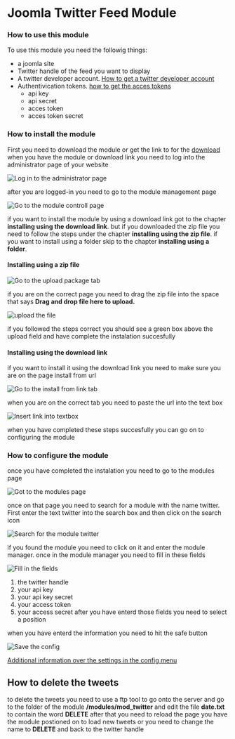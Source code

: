 # Joomla Twitter Feed Module
### How to use this module
To use this module you need the followig things:
- a joomla site
- Twitter handle of the feed you want to display
- A twitter developer account. [How to get a twitter developer account](https://developer.twitter.com/ "how to get a twitter developer account")
- Authentivication tokens. [how to get the acces tokens](https://developer.twitter.com/en/docs/basics/authentication/guides/access-tokens "how to get the acces tokens")
    - api key
    - api secret
    - acces token
    - acces token secret


### How to install the module
 First you need to download the module or get the link to for the [download](#download "Download link") when you have the module or download link you need to log into the administrator page of your website 
 
 ![Log in to the administrator page](https://github.com/MichelGerding/joomlaTwitterFeedModule/blob/master/images/image_login.PNG?raw=true "Log in to the administrator page")
 
 after you are logged-in you need to go to the module management page
 
 ![Go to the module controll page](https://github.com/MichelGerding/joomlaTwitterFeedModule/blob/master/images/image_install_1.PNG?raw=true "Go to the module manager")
 
 if you want to install the module by using a download link got to the chapter **installing using the download link**.
 but if you downloaded the zip file you need to follow the steps under the chapter **installing using the zip file**.
 if you want to install using a folder skip to the chapter **installing using a folder**.
 
 #### Installing using a zip file
 
 ![Go to the upload package tab](https://github.com/MichelGerding/joomlaTwitterFeedModule/blob/master/images/image_install_3.PNG?raw=true "Go to the upload package tab")
 
 if you are on the correct page you need to drag the zip file into the space that says **Drag and drop file here to upload.**
 
  ![upload the file](https://github.com/MichelGerding/joomlaTwitterFeedModule/blob/master/images/image_install_2.PNG?raw=true "drag the folder into the upload field")
  
if you followed the steps correct you should see a green box above the upload field and have complete the instalation succesfully
#### Installing using the download link
if you want to install it using the download link you need to make sure you are on the page install from url

![Go to the install from link tab](https://github.com/MichelGerding/joomlaTwitterFeedModule/blob/master/images/image_install_4.PNG?raw=true "Got to the install from link tab")

when you are on the correct tab you need to paste the url into the text box

![Insert link into textbox](https://github.com/MichelGerding/joomlaTwitterFeedModule/blob/master/images/image_install_5.PNG?raw=true "Insert link into textbox")


when you have completed these steps succesfully you can go on to configuring the module
### How to configure the module
once you have completed the instalation you need to go to the modules page

![Got to the modules page](https://github.com/MichelGerding/joomlaTwitterFeedModule/blob/master/images/config_1.PNG?raw=true "Go to the modules page")

once on that page you need to search for a module with the name twitter. First enter the text twitter into the search box and then click on the search icon

![Search for the module twitter](https://github.com/MichelGerding/joomlaTwitterFeedModule/blob/master/images/config_2.PNG?raw=true "Search for the module twitter")

if you found the module you need to click on it and enter the module manager. once in the module manager you need to fill in these fields 

![Fill in the fields](https://github.com/MichelGerding/joomlaTwitterFeedModule/blob/master/images/config_3.PNG?raw=true "Fill in the fields")
1. the twitter handle
2. your api key
3. your api key secret
4. your access token
5. your access secret
after you have enterd those fields you need to select a position 

when you have enterd the information you need to hit the safe button 

![Save the config](https://github.com/MichelGerding/joomlaTwitterFeedModule/blob/master/images/config_4.PNG?raw=true "Save the config")

[Additional information over the settings in the config menu](https://github.com/MichelGerding/joomlaTwitterFeedModule/blob/master/docs/settings.md "info over de instellingen")

## How to delete the tweets
to delete the tweets you need to use a ftp tool to go onto the server and go to the folder of the module **/modules/mod_twitter** and edit the file **date.txt** to contain the word **DELETE** after that you need to reload the page you have the module postioned on to load new tweets or you need to change the name to **DELETE** and back to the twitter handle









